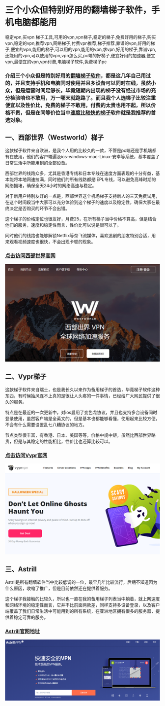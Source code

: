 # 三个小众但特别好用的翻墙梯子软件，手机电脑都能用

稳定vpn,买vpn 梯子工具,可用的vpn,vpn梯子,稳定的梯子,免费好用的梯子,购买vpn,稳定的vpn,推荐vpn,网络梯子,付费vpn推荐,梯子推荐,靠谱的vpn,好用的梯子,便宜的vpn,能用的梯子,可以用的vpn,能用的vpn,求vpn,好用的梯子,靠谱vpn,还能用的vpn,可以使用的vpn,vpn怎么买,pc端的好梯子,便宜好用的加速器,便宜vpn,最便宜的vpn,vpn付费,电脑梯子软件,免费梯子pc 

### 介绍三个小众但是特别好用的[翻墙梯子软件](https://github.com/yourkind/tiziVPN)，都是这几年自己用过的，并且支持手机和电脑同时使用并且多设备可以同时在线，虽然小众，但是运营时间足够长，毕竟短期内出现的梯子没有经过市场的充分检验咱也不敢用，万一哪天就跑路了。而且我个人选梯子比较注重便宜以及性价比，免费的梯子不敢用，付费的太贵也用不起，所以价格不贵，但是在同等价位当中[速度比较快的梯子](https://www.taoxinbi.com/article/5846.html)软件就是我推荐的首选对象。

## 一、西部世界（Westworld）梯子

这款梯子软件来自欧洲，是我个人用的比较久的一款，不管是pc端还是手机端都有在使用，他们的客户端遍及ios-windows-mac-Linux-安卓等系统，基本覆盖了日常生活中所能用到的全部设备。

西部世界的线路众多，尤其是香港专线和日本专线在速度方面表现的十分有益，基本能将本地网速拉满，同时他们的所有线路都是IEPL专线，可以避免高峰时期的网络拥堵，确保全天24小时的网络高速与稳定。

对于新用户特别友好的一点是，西部世界这个机场梯子支持新人的三天免费试用，在这个时间段当中大家可以充分体验到这个梯子的速度以及稳定性，确保大家在最终决定是否购买的环节不会出错。

这个梯子的价格定位也很友好，月费25，在所有梯子当中价格不算高，但是结合他们的服务，速度和稳定性而言，性价比可以说是很可以了。

同时他们的线路也能够解锁Netflix等奈飞流媒体，喜欢追剧的朋友特别合适，用来观看视频速度也很快，不会出现卡顿的现象。

### [点击访问西部世界官网](https://xbsj3462.fun/i/ems099)

![好用的梯子](images/1.png)

## 二、Vypr梯子

这款梯子软件来自瑞士，也是我长久以来作为备用梯子的首选，毕竟梯子软件这种东西，有时候抽风连不上真的是很让人头疼的一件事情，已经给广大网民提供了很久的服务。

特点是在最近的一次更新中，对ios启用了变色龙协议，并且也支持多台设备同时登录使用，虽然客户端是全英文的，但是基本也都能够看懂，使用起来比较方便，不会有什么需要设置乱七八糟协议的地方。

节点类型很丰富，有香港、日本、美国等等，价格中规中矩，虽然比西部世界略贵，但是与其稳定的性能相比，性价比也还算比较可以。

### [点击访问Vypr官网](https://www.vyprpn.com/)

![稳定的梯子](images/2.png)

## 三、Astrill

Astril是所有翻墙软件当中比较低调的一位，最早几年比较流行，后期不知道因为什么原因，收缩了推广，但是目前依然还在提供着服务。

这个梯子我接触的比较久，所以也一直在我的备用梯子列表当中躺着，就上网速度和网络环境的稳定性而言，它并不比前面两款差，同样支持多设备登录，以及客户端覆盖了我们日常生活中可能用到的所有系统，在亚洲地区拥有很多的服务器，提供着稳定可靠的服务。

### [Astrill官网地址](https://www.astrill.com/)

![翻墙软件](images/3.png)
